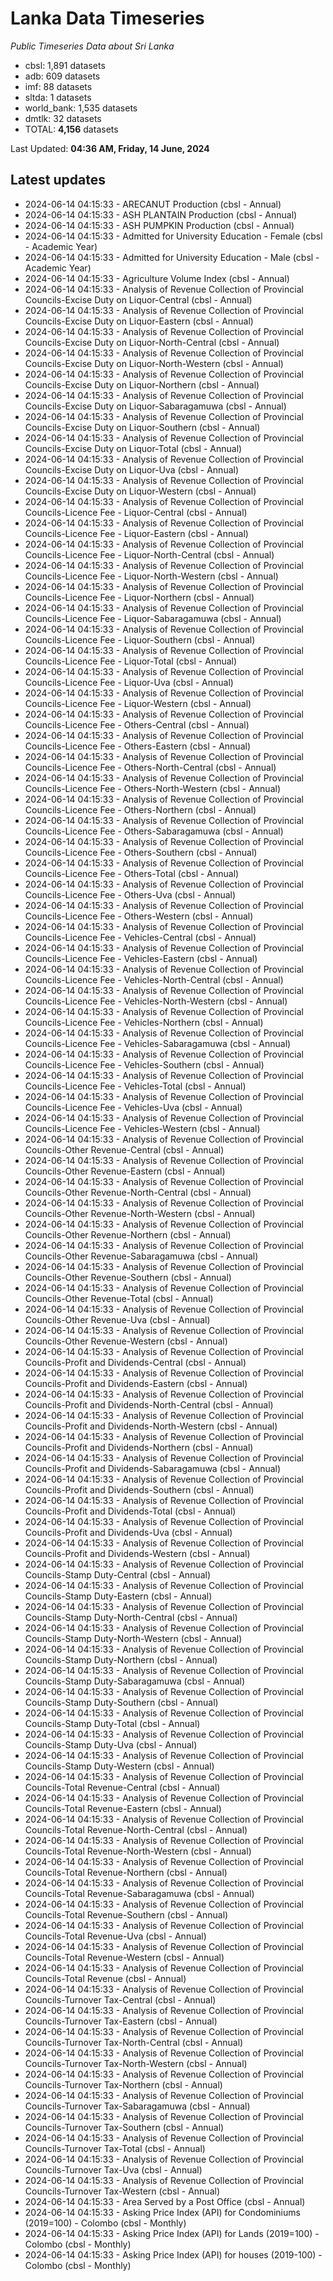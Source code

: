 # Lanka Data Timeseries
*Public Timeseries Data about Sri Lanka*

* cbsl: 1,891 datasets
* adb: 609 datasets
* imf: 88 datasets
* sltda: 1 datasets
* world_bank: 1,535 datasets
* dmtlk: 32 datasets
* TOTAL: **4,156** datasets

Last Updated: **04:36 AM, Friday, 14 June, 2024**

## Latest updates

* 2024-06-14 04:15:33 - ARECANUT Production (cbsl - Annual)
* 2024-06-14 04:15:33 - ASH PLANTAIN Production (cbsl - Annual)
* 2024-06-14 04:15:33 - ASH PUMPKIN Production (cbsl - Annual)
* 2024-06-14 04:15:33 - Admitted for University Education - Female (cbsl - Academic Year)
* 2024-06-14 04:15:33 - Admitted for University Education - Male (cbsl - Academic Year)
* 2024-06-14 04:15:33 - Agriculture Volume Index (cbsl - Annual)
* 2024-06-14 04:15:33 - Analysis of Revenue Collection of Provincial Councils-Excise Duty on Liquor-Central (cbsl - Annual)
* 2024-06-14 04:15:33 - Analysis of Revenue Collection of Provincial Councils-Excise Duty on Liquor-Eastern (cbsl - Annual)
* 2024-06-14 04:15:33 - Analysis of Revenue Collection of Provincial Councils-Excise Duty on Liquor-North-Central (cbsl - Annual)
* 2024-06-14 04:15:33 - Analysis of Revenue Collection of Provincial Councils-Excise Duty on Liquor-North-Western (cbsl - Annual)
* 2024-06-14 04:15:33 - Analysis of Revenue Collection of Provincial Councils-Excise Duty on Liquor-Northern (cbsl - Annual)
* 2024-06-14 04:15:33 - Analysis of Revenue Collection of Provincial Councils-Excise Duty on Liquor-Sabaragamuwa (cbsl - Annual)
* 2024-06-14 04:15:33 - Analysis of Revenue Collection of Provincial Councils-Excise Duty on Liquor-Southern (cbsl - Annual)
* 2024-06-14 04:15:33 - Analysis of Revenue Collection of Provincial Councils-Excise Duty on Liquor-Total (cbsl - Annual)
* 2024-06-14 04:15:33 - Analysis of Revenue Collection of Provincial Councils-Excise Duty on Liquor-Uva (cbsl - Annual)
* 2024-06-14 04:15:33 - Analysis of Revenue Collection of Provincial Councils-Excise Duty on Liquor-Western (cbsl - Annual)
* 2024-06-14 04:15:33 - Analysis of Revenue Collection of Provincial Councils-Licence Fee - Liquor-Central (cbsl - Annual)
* 2024-06-14 04:15:33 - Analysis of Revenue Collection of Provincial Councils-Licence Fee - Liquor-Eastern (cbsl - Annual)
* 2024-06-14 04:15:33 - Analysis of Revenue Collection of Provincial Councils-Licence Fee - Liquor-North-Central (cbsl - Annual)
* 2024-06-14 04:15:33 - Analysis of Revenue Collection of Provincial Councils-Licence Fee - Liquor-North-Western (cbsl - Annual)
* 2024-06-14 04:15:33 - Analysis of Revenue Collection of Provincial Councils-Licence Fee - Liquor-Northern (cbsl - Annual)
* 2024-06-14 04:15:33 - Analysis of Revenue Collection of Provincial Councils-Licence Fee - Liquor-Sabaragamuwa (cbsl - Annual)
* 2024-06-14 04:15:33 - Analysis of Revenue Collection of Provincial Councils-Licence Fee - Liquor-Southern (cbsl - Annual)
* 2024-06-14 04:15:33 - Analysis of Revenue Collection of Provincial Councils-Licence Fee - Liquor-Total (cbsl - Annual)
* 2024-06-14 04:15:33 - Analysis of Revenue Collection of Provincial Councils-Licence Fee - Liquor-Uva (cbsl - Annual)
* 2024-06-14 04:15:33 - Analysis of Revenue Collection of Provincial Councils-Licence Fee - Liquor-Western (cbsl - Annual)
* 2024-06-14 04:15:33 - Analysis of Revenue Collection of Provincial Councils-Licence Fee - Others-Central (cbsl - Annual)
* 2024-06-14 04:15:33 - Analysis of Revenue Collection of Provincial Councils-Licence Fee - Others-Eastern (cbsl - Annual)
* 2024-06-14 04:15:33 - Analysis of Revenue Collection of Provincial Councils-Licence Fee - Others-North-Central (cbsl - Annual)
* 2024-06-14 04:15:33 - Analysis of Revenue Collection of Provincial Councils-Licence Fee - Others-North-Western (cbsl - Annual)
* 2024-06-14 04:15:33 - Analysis of Revenue Collection of Provincial Councils-Licence Fee - Others-Northern (cbsl - Annual)
* 2024-06-14 04:15:33 - Analysis of Revenue Collection of Provincial Councils-Licence Fee - Others-Sabaragamuwa (cbsl - Annual)
* 2024-06-14 04:15:33 - Analysis of Revenue Collection of Provincial Councils-Licence Fee - Others-Southern (cbsl - Annual)
* 2024-06-14 04:15:33 - Analysis of Revenue Collection of Provincial Councils-Licence Fee - Others-Total (cbsl - Annual)
* 2024-06-14 04:15:33 - Analysis of Revenue Collection of Provincial Councils-Licence Fee - Others-Uva (cbsl - Annual)
* 2024-06-14 04:15:33 - Analysis of Revenue Collection of Provincial Councils-Licence Fee - Others-Western (cbsl - Annual)
* 2024-06-14 04:15:33 - Analysis of Revenue Collection of Provincial Councils-Licence Fee - Vehicles-Central (cbsl - Annual)
* 2024-06-14 04:15:33 - Analysis of Revenue Collection of Provincial Councils-Licence Fee - Vehicles-Eastern (cbsl - Annual)
* 2024-06-14 04:15:33 - Analysis of Revenue Collection of Provincial Councils-Licence Fee - Vehicles-North-Central (cbsl - Annual)
* 2024-06-14 04:15:33 - Analysis of Revenue Collection of Provincial Councils-Licence Fee - Vehicles-North-Western (cbsl - Annual)
* 2024-06-14 04:15:33 - Analysis of Revenue Collection of Provincial Councils-Licence Fee - Vehicles-Northern (cbsl - Annual)
* 2024-06-14 04:15:33 - Analysis of Revenue Collection of Provincial Councils-Licence Fee - Vehicles-Sabaragamuwa (cbsl - Annual)
* 2024-06-14 04:15:33 - Analysis of Revenue Collection of Provincial Councils-Licence Fee - Vehicles-Southern (cbsl - Annual)
* 2024-06-14 04:15:33 - Analysis of Revenue Collection of Provincial Councils-Licence Fee - Vehicles-Total (cbsl - Annual)
* 2024-06-14 04:15:33 - Analysis of Revenue Collection of Provincial Councils-Licence Fee - Vehicles-Uva (cbsl - Annual)
* 2024-06-14 04:15:33 - Analysis of Revenue Collection of Provincial Councils-Licence Fee - Vehicles-Western (cbsl - Annual)
* 2024-06-14 04:15:33 - Analysis of Revenue Collection of Provincial Councils-Other Revenue-Central (cbsl - Annual)
* 2024-06-14 04:15:33 - Analysis of Revenue Collection of Provincial Councils-Other Revenue-Eastern (cbsl - Annual)
* 2024-06-14 04:15:33 - Analysis of Revenue Collection of Provincial Councils-Other Revenue-North-Central (cbsl - Annual)
* 2024-06-14 04:15:33 - Analysis of Revenue Collection of Provincial Councils-Other Revenue-North-Western (cbsl - Annual)
* 2024-06-14 04:15:33 - Analysis of Revenue Collection of Provincial Councils-Other Revenue-Northern (cbsl - Annual)
* 2024-06-14 04:15:33 - Analysis of Revenue Collection of Provincial Councils-Other Revenue-Sabaragamuwa (cbsl - Annual)
* 2024-06-14 04:15:33 - Analysis of Revenue Collection of Provincial Councils-Other Revenue-Southern (cbsl - Annual)
* 2024-06-14 04:15:33 - Analysis of Revenue Collection of Provincial Councils-Other Revenue-Total (cbsl - Annual)
* 2024-06-14 04:15:33 - Analysis of Revenue Collection of Provincial Councils-Other Revenue-Uva (cbsl - Annual)
* 2024-06-14 04:15:33 - Analysis of Revenue Collection of Provincial Councils-Other Revenue-Western (cbsl - Annual)
* 2024-06-14 04:15:33 - Analysis of Revenue Collection of Provincial Councils-Profit and Dividends-Central (cbsl - Annual)
* 2024-06-14 04:15:33 - Analysis of Revenue Collection of Provincial Councils-Profit and Dividends-Eastern (cbsl - Annual)
* 2024-06-14 04:15:33 - Analysis of Revenue Collection of Provincial Councils-Profit and Dividends-North-Central (cbsl - Annual)
* 2024-06-14 04:15:33 - Analysis of Revenue Collection of Provincial Councils-Profit and Dividends-North-Western (cbsl - Annual)
* 2024-06-14 04:15:33 - Analysis of Revenue Collection of Provincial Councils-Profit and Dividends-Northern (cbsl - Annual)
* 2024-06-14 04:15:33 - Analysis of Revenue Collection of Provincial Councils-Profit and Dividends-Sabaragamuwa (cbsl - Annual)
* 2024-06-14 04:15:33 - Analysis of Revenue Collection of Provincial Councils-Profit and Dividends-Southern (cbsl - Annual)
* 2024-06-14 04:15:33 - Analysis of Revenue Collection of Provincial Councils-Profit and Dividends-Total (cbsl - Annual)
* 2024-06-14 04:15:33 - Analysis of Revenue Collection of Provincial Councils-Profit and Dividends-Uva (cbsl - Annual)
* 2024-06-14 04:15:33 - Analysis of Revenue Collection of Provincial Councils-Profit and Dividends-Western (cbsl - Annual)
* 2024-06-14 04:15:33 - Analysis of Revenue Collection of Provincial Councils-Stamp Duty-Central (cbsl - Annual)
* 2024-06-14 04:15:33 - Analysis of Revenue Collection of Provincial Councils-Stamp Duty-Eastern (cbsl - Annual)
* 2024-06-14 04:15:33 - Analysis of Revenue Collection of Provincial Councils-Stamp Duty-North-Central (cbsl - Annual)
* 2024-06-14 04:15:33 - Analysis of Revenue Collection of Provincial Councils-Stamp Duty-North-Western (cbsl - Annual)
* 2024-06-14 04:15:33 - Analysis of Revenue Collection of Provincial Councils-Stamp Duty-Northern (cbsl - Annual)
* 2024-06-14 04:15:33 - Analysis of Revenue Collection of Provincial Councils-Stamp Duty-Sabaragamuwa (cbsl - Annual)
* 2024-06-14 04:15:33 - Analysis of Revenue Collection of Provincial Councils-Stamp Duty-Southern (cbsl - Annual)
* 2024-06-14 04:15:33 - Analysis of Revenue Collection of Provincial Councils-Stamp Duty-Total (cbsl - Annual)
* 2024-06-14 04:15:33 - Analysis of Revenue Collection of Provincial Councils-Stamp Duty-Uva (cbsl - Annual)
* 2024-06-14 04:15:33 - Analysis of Revenue Collection of Provincial Councils-Stamp Duty-Western (cbsl - Annual)
* 2024-06-14 04:15:33 - Analysis of Revenue Collection of Provincial Councils-Total Revenue-Central (cbsl - Annual)
* 2024-06-14 04:15:33 - Analysis of Revenue Collection of Provincial Councils-Total Revenue-Eastern (cbsl - Annual)
* 2024-06-14 04:15:33 - Analysis of Revenue Collection of Provincial Councils-Total Revenue-North-Central (cbsl - Annual)
* 2024-06-14 04:15:33 - Analysis of Revenue Collection of Provincial Councils-Total Revenue-North-Western (cbsl - Annual)
* 2024-06-14 04:15:33 - Analysis of Revenue Collection of Provincial Councils-Total Revenue-Northern (cbsl - Annual)
* 2024-06-14 04:15:33 - Analysis of Revenue Collection of Provincial Councils-Total Revenue-Sabaragamuwa (cbsl - Annual)
* 2024-06-14 04:15:33 - Analysis of Revenue Collection of Provincial Councils-Total Revenue-Southern (cbsl - Annual)
* 2024-06-14 04:15:33 - Analysis of Revenue Collection of Provincial Councils-Total Revenue-Uva (cbsl - Annual)
* 2024-06-14 04:15:33 - Analysis of Revenue Collection of Provincial Councils-Total Revenue-Western (cbsl - Annual)
* 2024-06-14 04:15:33 - Analysis of Revenue Collection of Provincial Councils-Total Revenue (cbsl - Annual)
* 2024-06-14 04:15:33 - Analysis of Revenue Collection of Provincial Councils-Turnover Tax-Central (cbsl - Annual)
* 2024-06-14 04:15:33 - Analysis of Revenue Collection of Provincial Councils-Turnover Tax-Eastern (cbsl - Annual)
* 2024-06-14 04:15:33 - Analysis of Revenue Collection of Provincial Councils-Turnover Tax-North-Central (cbsl - Annual)
* 2024-06-14 04:15:33 - Analysis of Revenue Collection of Provincial Councils-Turnover Tax-North-Western (cbsl - Annual)
* 2024-06-14 04:15:33 - Analysis of Revenue Collection of Provincial Councils-Turnover Tax-Northern (cbsl - Annual)
* 2024-06-14 04:15:33 - Analysis of Revenue Collection of Provincial Councils-Turnover Tax-Sabaragamuwa (cbsl - Annual)
* 2024-06-14 04:15:33 - Analysis of Revenue Collection of Provincial Councils-Turnover Tax-Southern (cbsl - Annual)
* 2024-06-14 04:15:33 - Analysis of Revenue Collection of Provincial Councils-Turnover Tax-Total (cbsl - Annual)
* 2024-06-14 04:15:33 - Analysis of Revenue Collection of Provincial Councils-Turnover Tax-Uva (cbsl - Annual)
* 2024-06-14 04:15:33 - Analysis of Revenue Collection of Provincial Councils-Turnover Tax-Western (cbsl - Annual)
* 2024-06-14 04:15:33 - Area Served by a Post Office (cbsl - Annual)
* 2024-06-14 04:15:33 - Asking Price Index (API) for Condominiums (2019=100) - Colombo (cbsl - Monthly)
* 2024-06-14 04:15:33 - Asking Price Index (API) for Lands (2019=100) - Colombo (cbsl - Monthly)
* 2024-06-14 04:15:33 - Asking Price Index (API) for houses (2019-100) - Colombo (cbsl - Monthly)